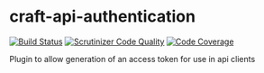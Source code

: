 # craft-api-authentication
[![Build Status](https://scrutinizer-ci.com/g/nerds-and-company/craft-api-authentication-plugin/badges/build.png?b=master)](https://scrutinizer-ci.com/g/nerds-and-company/craft-api-authentication-plugin/build-status/master)
[![Scrutinizer Code Quality](https://scrutinizer-ci.com/g/nerds-and-company/craft-api-authentication-plugin/badges/quality-score.png?b=master)](https://scrutinizer-ci.com/g/nerds-and-company/craft-api-authentication-plugin/?branch=master)
[![Code Coverage](https://scrutinizer-ci.com/g/nerds-and-company/craft-api-authentication-plugin/badges/coverage.png?b=master)](https://scrutinizer-ci.com/g/nerds-and-company/craft-api-authentication-plugin/?branch=master)

Plugin to allow generation of an access token for use in api clients

